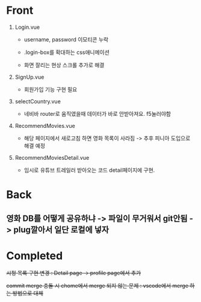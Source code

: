 # Front

1. Login.vue

    - username, password 이모티콘 누락

    - .login-box를 확대하는 css애니메이션

    - 화면 잘리는 현상 스크롤 추가로 해결

2. SignUp.vue

   - 회원가입 기능 구현 필요
  
3. selectCountry.vue

   - 네비바 router로 움직였을때 데이터가 바로 안받아져요. f5눌러야함

4. RecommendMovies.vue

   - 해당 페이지에서 새로고침 하면 영화 목록이 사라짐 -> 추후 피니아 도입으로 해결 예정

4. RecommendMoviesDetail.vue

   - 임시로 유튜브 트레일러 받아오는 코드 detail페이지에 구현.

# Back

## 영화 DB를 어떻게 공유하냐 -> 파일이 무거워서 git안됨 -> plug깔아서 일단 로컬에 넣자

# Completed

~~시청 목록 구현 변경 : Detail page -> profile page에서 추가~~

~~commit merge 충돌 시 chome에서 merge 되지 않는 문제 : vscode에서 merge 하는 방법으로 대체~~
